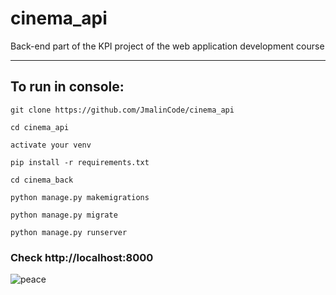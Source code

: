 # cinema_api
Back-end part of the KPI project of the web application development course

---
## To run in console:

`
git clone https://github.com/JmalinCode/cinema_api
`

`
cd cinema_api
`

`
activate your venv
`

`
pip install -r requirements.txt
`

`
cd cinema_back
`

`
python manage.py makemigrations
`

`
python manage.py migrate
`

`
python manage.py runserver
`

### Check http://localhost:8000

![peace](https://cdn1.savepice.ru/uploads/2021/11/15/7321d6c13deb9a84e2a3213672259da2-full.png)
